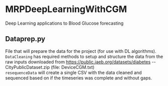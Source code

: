 # MRPDeepLearningWithCGM
Deep Learning applications to Blood Glucose forecasting

## Dataprep.py

File that will prepare the data for the project (for use with DL algorithms). 
<br>
`DataCleaning` has required methods to setup and structure the data from the raw inputs downloaded from https://public.jaeb.org/datasets/diabetes -- CityPublicDataset.zip (file: DeviceCGM.txt) <br>
`resequenceData` will create a single CSV with the data cleaned and sequenced based on if the timeseries was complete and without gaps.